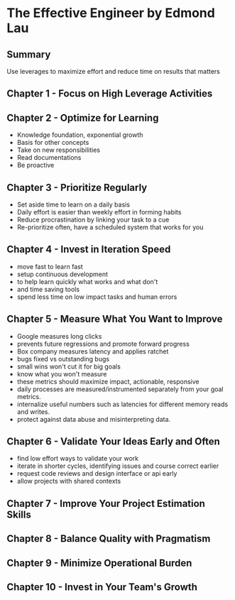 # The Effective Engineer by Edmond Lau

## Summary
Use leverages to maximize effort and reduce time on results that matters

## Chapter 1 - Focus on High Leverage Activities

## Chapter 2 - Optimize for Learning
- Knowledge foundation, exponential growth
- Basis for other concepts
- Take on new responsibilities
- Read documentations
- Be proactive

## Chapter 3 - Prioritize Regularly
- Set aside time to learn on a daily basis
- Daily effort is easier than weekly effort in forming habits
- Reduce procrastination by linking your task to a cue
- Re-prioritize often, have a scheduled system that works for you

## Chapter 4 - Invest in Iteration Speed
- move fast to learn fast
- setup continuous development
- to help learn quickly what works and what don't
- and time saving tools
- spend less time on low impact tasks and human errors

## Chapter 5 - Measure What You Want to Improve
- Google measures long clicks
- prevents future regressions and promote forward progress
- Box company measures latency and applies ratchet
- bugs fixed vs outstanding bugs
- small wins won't cut it for big goals
- know what you won't measure
- these metrics should maximize impact, actionable, responsive
- daily processes are measured/instrumented separately from your goal metrics.
- internalize useful numbers such as latencies for different memory reads and writes.
- protect against data abuse and misinterpreting data.

## Chapter 6 - Validate Your Ideas Early and Often
- find low effort ways to validate your work
- iterate in shorter cycles, identifying issues and course correct earlier
- request code reviews and design interface or api early
- allow projects with shared contexts

## Chapter 7 - Improve Your Project Estimation Skills

## Chapter 8 - Balance Quality with Pragmatism

## Chapter 9 - Minimize Operational Burden

## Chapter 10 - Invest in Your Team's Growth


